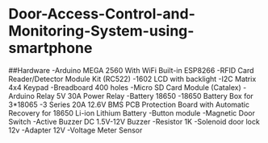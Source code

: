 # Door-Access-Control-and-Monitoring-System-using-smartphone
##Hardware
-Arduino MEGA 2560 With WiFi Built-in ESP8266
-RFID Card Reader/Detector Module Kit (RC522)
-1602 LCD with backlight
-I2C Matrix 4x4 Keypad
-Breadboard 400 holes
-Micro SD Card Module (Catalex)
-Arduino Relay 5V 30A Power Relay
-Battery 18650
-18650 Battery Box for 3*18065
-3 Series 20A 12.6V BMS PCB Protection Board with Automatic Recovery for 18650 Li-ion Lithium Battery
-Button module
-Magnetic Door Switch
-Active Buzzer DC 1.5V-12V Buzzer
-Resistor 1K
-Solenoid door lock 12v
-Adapter 12V
-Voltage Meter Sensor
